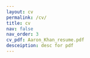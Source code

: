 ```yaml
---
layout: cv
permalink: /cv/
title: cv
nav: false
nav_order: 3
cv_pdf: Aaron_Khan_resume.pdf
desceiption: desc for pdf
---
```

